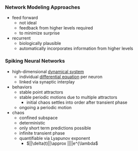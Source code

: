 ### Network Modeling Approaches
+ feed forward
	+ not ideal
	+ feedback from higher levels required
	+ to minimize surprise
+ recurrent
	+ biologically plausible
	+ automatically incorporates information from higher levels

### Spiking Neural Networks
+ high-dimensional [dynamical system](../Brain%20Models/Dynamical%20Systems.md)
	+ individual [differential equation](../../../Mathematik/Analysis/Differentialgleichungen/Differentialgleichungen.md) per neuron
	+ linked via synaptic interplay
+ behaviors
	+ stable point attractors
	+ stable periodic motions due to multiple attractors
		+ initial chaos settles into order after transient phase
	+ ongoing a periodic motion
+  chaos
	+ confined subspace
	+ deterministic
	+ only short term predictions possible
	+ infinite transient phase
	+ quantifiable via Lyapunov exponent
		+ $||\delta(t)||\approx ||||e^{\lambda$